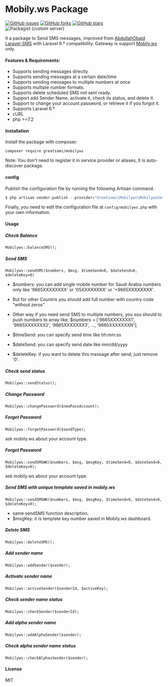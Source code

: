 # Mobily.ws Package


[![GitHub issues](https://img.shields.io/github/issues/greatsami/mobilyws)](https://github.com/greatsami/mobilyws/issues)
[![GitHub forks](https://img.shields.io/github/forks/greatsami/mobilyws)](https://github.com/greatsami/mobilyws/network)
[![GitHub stars](https://img.shields.io/github/stars/greatsami/mobilyws)](https://github.com/greatsami/mobilyws/stargazers)
![Packagist (custom server)](https://img.shields.io/packagist/dt/greatsami/mobilyws?server=https%3A%2F%2Fpackagist.org)

It a package to Send SMS messages, improved from [AbdullahObaid Laravel-SMS](https://github.com/AbdullahObaid/Laravel-SMS) with Laravel 6.* compatibility.
Gateway is support [Mobily.ws](https://www.mobily.ws/) only.   

#### Features & Requirements:
* Supports sending messages directly
* Supports sending messages at a certain date/time
* Supports sending messages to multiple numbers at once
* Supports multiple number formats.
* Supports delete scheduled SMS not sent ready.
* Support add Sender Name, activate it, check its status, and delete it.
* Support to change your account password, or retrieve it if you forgot it.
* Supports Laravel 6.*
* cURL 
* php >=7.2

#### Installation
Install the package with composer:

`composer require greatsami/mobilyws`

Note: You don\'t need to register it in service provider or aliases, It is auto-discover package.

#### config
Publish the configuration file by running the following Artisan command.

```php
$ php artisan vendor:publish --provider="Greatsami\Mobilyws\MobilywsServiceProvider"
```
Finally, you need to edit the configuration file at  `config/mobilyws.php` with your own information.

#### Usage

##### Check Balance
`Mobilyws::balanceSMS();`

##### Send SMS
`Mobilyws::sendSMS($numbers, $msg, $timeSend=0, $dateSend=0, $deleteKey=0)`

* $numbers: you can add single mobile number for Saudi Arabia numbers only like '9665XXXXXXXX' or '05XXXXXXXX' or '+9665XXXXXXXX'.

* But for other Countris you should add full number with country code "without zeros"

* Other way if you need send SMS to multiple numbers, you sou should to push numbers to array like:
$numbers = ['9665XXXXXXX1', '9665XXXXXXX2', '9665XXXXXXX3', ..., '9665XXXXXXXN'];

* $timeSend: you can specify send time like hh:mm:ss
* $dateSend: you can specify send date like mm/dd/yyyy
* $deleteKey: if you want to delete this message after send, just remove '0'.

##### Check send status
`Mobilyws::sendStatus();`

##### Change Password
`Mobilyws::changePassword($newPassAccount);`

##### Forget Password
`Mobilyws::forgetPassword($sendType);`

ask mobily.ws about your account type.


##### Forget Password
`Mobilyws::sendSMSWK($numbers, $msg, $msgKey, $timeSend=0, $dateSend=0, $deleteKey=0);`

ask mobily.ws about your account type.


##### Send SMS with unique template saved in mobily.ws
`Mobilyws::sendSMSWK($numbers, $msg, $msgKey, $timeSend=0, $dateSend=0, $deleteKey=0);`

* same sendSMS function description.
* $msgKey: it is template key number saved in Mobily.ws dashboard.

##### Delete SMS
`Mobilyws::deleteSMS();`

##### Add sender name
`Mobilyws::addSender($sender);`

##### Activate sender name
`Mobilyws::activeSender($senderId, $activeKey);`

##### Check sender name status
`Mobilyws::checkSender($senderId);`

##### Add alpha sender name
`Mobilyws::addAlphaSender($sender);`

##### Check alpha sender name status
`Mobilyws::checkAlphasSender($sender);`


#### License
MIT

